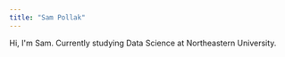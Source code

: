 ```yaml
---
title: "Sam Pollak"
---
```


Hi, I'm Sam. Currently studying Data Science at Northeastern University.